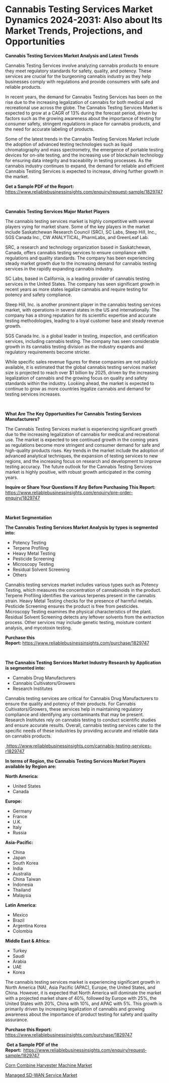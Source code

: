 <p><h1>Cannabis Testing Services Market Dynamics 2024-2031: Also about Its Market Trends, Projections, and Opportunities</h1></p><p><strong>Cannabis Testing Services Market Analysis and Latest Trends</strong></p>
<p><p>Cannabis Testing Services involve analyzing cannabis products to ensure they meet regulatory standards for safety, quality, and potency. These services are crucial for the burgeoning cannabis industry as they help businesses comply with regulations and provide consumers with safe and reliable products.</p><p>In recent years, the demand for Cannabis Testing Services has been on the rise due to the increasing legalization of cannabis for both medical and recreational use across the globe. The Cannabis Testing Services Market is expected to grow at a CAGR of 13% during the forecast period, driven by factors such as the growing awareness about the importance of testing for consumer safety, stringent regulations in place for cannabis products, and the need for accurate labeling of products.</p><p>Some of the latest trends in the Cannabis Testing Services Market include the adoption of advanced testing technologies such as liquid chromatography and mass spectrometry, the emergence of portable testing devices for on-site testing, and the increasing use of blockchain technology for ensuring data integrity and traceability in testing processes. As the cannabis industry continues to expand, the demand for reliable and efficient Cannabis Testing Services is expected to increase, driving further growth in the market.</p></p>
<p><strong>Get a Sample PDF of the Report:&nbsp;</strong> <a href="https://www.reliablebusinessinsights.com/enquiry/request-sample/1829747">https://www.reliablebusinessinsights.com/enquiry/request-sample/1829747</a></p>
<p>&nbsp;</p>
<p><strong>Cannabis Testing Services Major Market Players</strong></p>
<p><p>The cannabis testing services market is highly competitive with several players vying for market share. Some of the key players in the market include Saskatchewan Research Council (SRC), SC Labs, Steep Hill, Inc., SGS Canada Inc., CW ANALYTICAL, PharmLabs, and GreenLeaf Lab.</p><p>SRC, a research and technology organization based in Saskatchewan, Canada, offers cannabis testing services to ensure compliance with regulations and quality standards. The company has been experiencing steady market growth due to the increasing demand for cannabis testing services in the rapidly expanding cannabis industry.</p><p>SC Labs, based in California, is a leading provider of cannabis testing services in the United States. The company has seen significant growth in recent years as more states legalize cannabis and require testing for potency and safety compliance.</p><p>Steep Hill, Inc. is another prominent player in the cannabis testing services market, with operations in several states in the US and internationally. The company has a strong reputation for its scientific expertise and accurate testing methodologies, leading to a loyal customer base and steady revenue growth.</p><p>SGS Canada Inc. is a global leader in testing, inspection, and certification services, including cannabis testing. The company has seen considerable growth in its cannabis testing division as the industry expands and regulatory requirements become stricter.</p><p>While specific sales revenue figures for these companies are not publicly available, it is estimated that the global cannabis testing services market size is projected to reach over $1 billion by 2025, driven by the increasing legalization of cannabis and the growing focus on quality and safety standards within the industry. Looking ahead, the market is expected to continue to grow as more countries legalize cannabis and demand for testing services increases.</p></p>
<p>&nbsp;</p>
<p><strong>What Are The Key Opportunities For Cannabis Testing Services Manufacturers?</strong></p>
<p><p>The Cannabis Testing Services market is experiencing significant growth due to the increasing legalization of cannabis for medical and recreational use. The market is expected to see continued growth in the coming years as regulations become more stringent and consumer demand for safe and high-quality products rises. Key trends in the market include the adoption of advanced analytical techniques, the expansion of testing services to new regions, and the increasing focus on research and development to improve testing accuracy. The future outlook for the Cannabis Testing Services market is highly positive, with robust growth anticipated in the coming years.</p></p>
<p><strong>Inquire or Share Your Questions If Any Before Purchasing This Report:</strong> <a href="https://www.reliablebusinessinsights.com/enquiry/pre-order-enquiry/1829747">https://www.reliablebusinessinsights.com/enquiry/pre-order-enquiry/1829747</a></p>
<p>&nbsp;</p>
<p><strong>Market Segmentation</strong></p>
<p><strong>The Cannabis Testing Services Market Analysis by types is segmented into:</strong></p>
<p><ul><li>Potency Testing</li><li>Terpene Profiling</li><li>Heavy Metal Testing</li><li>Pesticide Screening</li><li>Microscopy Testing</li><li>Residual Solvent Screening</li><li>Others</li></ul></p>
<p><p>Cannabis testing services market includes various types such as Potency Testing, which measures the concentration of cannabinoids in the product. Terpene Profiling identifies the various terpenes present in the cannabis strain. Heavy Metal Testing checks for the presence of harmful metals. Pesticide Screening ensures the product is free from pesticides. Microscopy Testing examines the physical characteristics of the plant. Residual Solvent Screening detects any leftover solvents from the extraction process. Other services may include genetic testing, moisture content analysis, and mycotoxin testing.</p></p>
<p><strong>Purchase this Report:&nbsp;</strong><a href="https://www.reliablebusinessinsights.com/purchase/1829747">https://www.reliablebusinessinsights.com/purchase/1829747</a></p>
<p>&nbsp;</p>
<p><strong>The Cannabis Testing Services Market Industry Research by Application is segmented into:</strong></p>
<p><ul><li>Cannabis Drug Manufacturers</li><li>Cannabis Cultivators/Growers</li><li>Research Institutes</li></ul></p>
<p><p>Cannabis testing services are critical for Cannabis Drug Manufacturers to ensure the quality and potency of their products. For Cannabis Cultivators/Growers, these services help in maintaining regulatory compliance and identifying any contaminants that may be present. Research Institutes rely on cannabis testing to conduct scientific studies and ensure accurate results. Overall, cannabis testing services cater to the specific needs of these industries by providing accurate and reliable data on cannabis products.</p></p>
<p><a href="https://www.reliablebusinessinsights.com/cannabis-testing-services-r1829747">&nbsp;https://www.reliablebusinessinsights.com/cannabis-testing-services-r1829747</a></p>
<p><strong>In terms of Region, the Cannabis Testing Services Market Players available by Region are:</strong></p>
<p>
    <p> <strong> North America: </strong>
        <ul>
            <li>United States</li>
            <li>Canada</li>
        </ul>
        </p> 
    <p> <strong> Europe: </strong>
        <ul>
            <li>Germany</li>
            <li>France</li>
            <li>U.K.</li>
            <li>Italy</li>
            <li>Russia</li>
        </ul>
        </p> 
    <p> <strong> Asia-Pacific: </strong>
        <ul>
            <li>China</li>
            <li>Japan</li>
            <li>South Korea</li>
            <li>India</li>
            <li>Australia</li>
            <li>China Taiwan</li>
            <li>Indonesia</li>
            <li>Thailand</li>
            <li>Malaysia</li>
        </ul>
        </p> 
    <p> <strong> Latin America: </strong>
        <ul>
            <li>Mexico</li>
            <li>Brazil</li>
            <li>Argentina Korea</li>
            <li>Colombia</li>
        </ul>
        </p> 
    <p> <strong> Middle East & Africa: </strong>
        <ul>
            <li>Turkey</li>
            <li>Saudi</li>
            <li>Arabia</li>
            <li>UAE</li>
            <li>Korea</li>
        </ul>
    </p>
    </p>
<p><p>The cannabis testing services market is experiencing significant growth in North America (NA), Asia Pacific (APAC), Europe, the United States, and China. However, it is expected that North America will dominate the market with a projected market share of 40%, followed by Europe with 25%, the United States with 20%, China with 10%, and APAC with 5%. This growth is primarily driven by increasing legalization of cannabis and growing awareness about the importance of product testing for safety and quality assurance.</p></p>
<p><strong>Purchase this Report: </strong><a href="https://www.reliablebusinessinsights.com/purchase/1829747">https://www.reliablebusinessinsights.com/purchase/1829747</a></p>
<p>&nbsp;<strong>Get a Sample PDF of the Report:&nbsp;&nbsp;</strong><a href="https://www.reliablebusinessinsights.com/enquiry/request-sample/1829747">https://www.reliablebusinessinsights.com/enquiry/request-sample/1829747</a></p>
<p><strong></strong></p>
<p><p><a href="https://view.publitas.com/reportprime-1/corn-combine-harvester-machine-market-a-global-and-regional-analysis-2024-2031/">Corn Combine Harvester Machine Market</a></p><p><a href="https://github.com/nathandecarvalho/Market-Research-Report-List-4/blob/main/managed-sd-wan-service-market.md">Managed SD-WAN Service Market</a></p></p>
